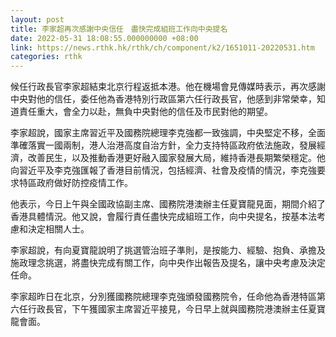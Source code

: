 ```yaml
---
layout: post
title: 李家超再次感謝中央信任　盡快完成組班工作向中央提名
date: 2022-05-31 18:08:55.000000000 +08:00
link: https://news.rthk.hk/rthk/ch/component/k2/1651011-20220531.htm
categories: rthk
---
```


候任行政長官李家超結束北京行程返抵本港。他在機場會見傳媒時表示，再次感謝中央對他的信任，委任他為香港特別行政區第六任行政長官，他感到非常榮幸，知道責任重大，會全力以赴，無負中央對他的信任及市民對他的期望。

李家超說，國家主席習近平及國務院總理李克強都一致強調，中央堅定不移，全面準確落實一國兩制，港人治港高度自治方針，全力支持特區政府依法施政，發展經濟，改善民生，以及推動香港更好融入國家發展大局，維持香港長期繁榮穩定。他向習近平及李克強匯報了香港目前情況，包括經濟、社會及疫情的情況，李克強要求特區政府做好防控疫情工作。

他表示，今日上午與全國政協副主席、國務院港澳辦主任夏寶龍見面，期間介紹了香港具體情況。他又說，會履行責任盡快完成組班工作，向中央提名，按基本法考慮和決定相關人士。

李家超說，有向夏寶龍說明了挑選管治班子準則，是按能力、經驗、抱負、承擔及施政理念挑選，將盡快完成有關工作，向中央作出報告及提名，讓中央考慮及決定任命。

李家超昨日在北京，分別獲國務院總理李克強頒發國務院令，任命他為香港特區第六任行政長官，下午獲國家主席習近平接見，今日早上就與國務院港澳辦主任夏寶龍會面。
